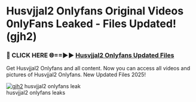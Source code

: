 # Husvjjal2 Onlyfans Original Videos 0nlyFans Leaked - Files Updated! (gjh2)

<h3>🔴 CLICK HERE 🌐==►► <a href="https://tinyurl.com/x26r9saj" rel="nofollow">Husvjjal2 Onlyfans Updated Files</a></h3>

Get Husvjjal2 Onlyfans and all content. Now you can access all videos and pictures of Husvjjal2 Onlyfans. New Updated Files 2025!

[![gjh2](https://i.imgur.com/LkgZPqh.gif)](https://tinyurl.com/x26r9saj)
husvjjal2 onlyfans leak<br>
husvjjal2 onlyfans leaks